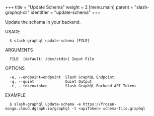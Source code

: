 +++
title = "Update Schema"
weight = 2
[menu.main]
    parent = "slash-graphql-cli"
    identifier = "update-schema"
+++

Update the schema in your backend.

USAGE
```
  $ slash-graphql update-schema [FILE]
```

ARGUMENTS
```
  FILE  [default: /dev/stdin] Input File
```

OPTIONS
```
  -e, --endpoint=endpoint  Slash GraphQL Endpoint
  -q, --quiet              Quiet Output
  -t, --token=token        Slash GraphQL Backend API Tokens
```

EXAMPLE
```
  $ slash-graphql update-schema -e https://frozen-mango.cloud.dgraph.io/graphql -t <apiToken> schema-file.graphql
```
